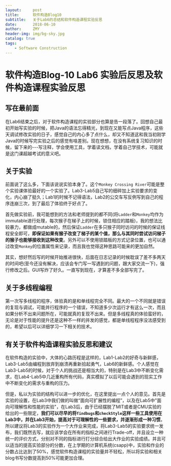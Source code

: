 ```yaml
---
layout:     post
title:      软件构造Blog10
subtitle:   关于Lab6的总结和软件构造课程实验反思
date:       2018-06-10
author:     ZMY
header-img: img/bg-sky.jpg
catalog: true
tags:
    - Software Construction
---
```


# 软件构造Blog-10 Lab6 实验后反思及软件构造课程实验反思

## 写在最前面
在Lab6结束之后，对于软件构造课程的实验部分也算是告一段落了。回想自己最初开始写实验的时候，把Java的语法忘得精光，到现在又能写点Java程序，这些天调试修改实验的日子，感觉自己的内心多了点什么，却又不知道这和我当初刚学Java的时候写完实验之后的感觉有啥差别。现在想想，在没有系统复习知识的时候，留下来的---写注释，学会使用工具，学着读文档，学着自己学技术，可能就是这门课超越考试的意义吧。

## 关于实验
前面说了这么多，下面该说说实验本身了。这个`Monkey Crossing River`可能是整个实验课体验最好的一个实验了。Lab3-Lab5自己写的细碎加上实验要求的变化，内心崩了挺久；Lab1的时候不记得语法，Lab2的公交车写反例写到自己的程序连崩三次，到了最后了体验终于好点了。

首先做实验前，我可能想到的方法和老师提到的都不同(将`Ladder`和`Monkey`均作为immutable进行处理，每次猴子在梯子上的时候，锁住相应的踏板)，我的想法比较暴力，都做成mutable的，然后保证`Ladder`在多只猴子同时访问的时候的保证线程安全即可，**即保证如果有猴子改变了梯子的某个值，那么与其同时尝试访问梯子的猴子也能够接收到这种改变**。另外可以不使用锁踏板的方式记录位置，也可以通过改变`Monkey`的位置属性来记录，而且我也觉得这种思路可能来的更加自然。

其实，想好然后写的时候开始推进很快，后面在日志记录的时候耽误了差不多两天的时间吧(至今还没有解决，应该会专门写一写遇到的问题，跟大家交流一下)，强行修改之后。GUI写炸了好久。一直写到现在，才算差不多全部写完了。

## 关于多线程编程
第一次写多线程的程序，体验真的是和单线程完全不同。最大的一个不同就是错误的复现与调试，可能并行程序的一个错误，不知道多少次运行才有这么一次，而且如果分析不出来问题所在，可能就真的复现不出来。但是多线程真的体验蛮好的，无论是对于性能的提升还是这种不一样的并发的感觉，都是单线程程序没法感受到的，希望以后可以详细学习一下相关的技术。

## 有关于软件构造课程实验反思和建议
在软件构造的实验中，大体的心路历程是这样的，Lab1-Lab2的好奇与新鲜感，Lab3-Lab5由编程到放弃到崩溃再重新拾起勇气，Lab6的新鲜感。个人感觉在Lab3-Lab5的时候，对于个人的挑战还是相当大的，特别是在Lab3中不断变化需求，在Lab4-Lab5中几近重构所有代码，真实模拟了以后可能会遇到的现实工作中不断变化的需求与重构的压力。

但是，私以为实验的结构可以进一步的优化，在这里提出一点个人的意见。首先是实验的设置，在Lab3中我们做的叫做“面向可扩展性的编程”，以及在Lab5中"面向可理解性和性能的实验"，在Lab3后，由于已经摆脱了MIT或者是CMU实验的给出的一些限定，**我们可以尽早的将`findbugs`和`checkStyle`这样一些工具使用在Lab3中，并在Lab3开始，提高对于可理解性的一些要求，并逐渐形成一种习惯**，所以建议将Lab3的实验作为一个大作业来完成，将Lab3-Lab5的实验要求统一发布，我们既然去写，就应该学会在所有的指标之间进行Trade-off，并且设立一种统一的评价方式，分别对不同的指标进行打分综合给出大作业的实验成绩。并且可以适当的提高实验部分的分数，在上学期的计算机系统(csapp)中，实验和作业的分数占比达到了50%，感觉软件构造课程的实验量并不轻松，所以将实验和相关blog书写分数提高到50%可能更加合理。
